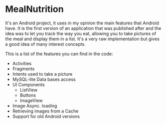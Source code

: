 MealNutrition
=============

It's an Android project, it uses in my opinion the main features that Android have. It is the first version of an application that was published after and the idea was to let you track the way you eat, allowing you to take pictures of the meal and display them in a list.
It's a very raw implementation but gives a good idea of many interest concepts.

This is a list of the features you can find in the code:
- Activities
- Fragments
- Intents used to take a picture
- MySQL-lite Data bases access
- UI Components
  - ListView
  - Buttons
  - ImageView
- Image Async. loading
- Retrieving images from a Cache
- Support for old Android versions
  
